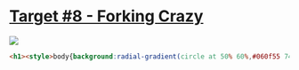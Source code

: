 # [Target #8 - Forking Crazy](https://cssbattle.dev/play/8)

![](https://cssbattle.dev/targets/8.png)

```HTML
<h1><style>body{background:radial-gradient(circle at 50% 60%,#060f55 74q,#6592cf 0);padding:42 102}h1{color:060F55;width:20;height:140;border-radius:21q;box-shadow:20px 0,40px -32q #6592cf,60px 0,80px -32q #6592cf,100px 0,120px -32q #6592cf,140px 0,80px 150px```
